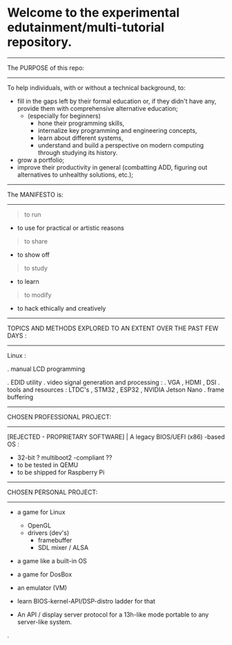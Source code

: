 # Welcome to the experimental edutainment/multi-tutorial repository. 

__________________________________________________________________________
The PURPOSE of this repo:
__________________________________________________________________________

To help individuals, with or without a technical background, to:
- fill in the gaps left by their formal education or, if they didn't have any,
  provide them with comprehensive alternative education;
  - (especially for beginners)
    - hone their programming skills,
    - internalize key programming and engineering concepts,
    - learn about different systems,
    - understand and build a perspective on modern computing through studying
      its history.
- grow a portfolio; 
- improve their productivity in general (combatting ADD, figuring out
  alternatives to unhealthy solutions, etc.); 
    
__________________________________________________________________________
The MANIFESTO is:
__________________________________________________________________________

> to run
  - to use for practical or artistic reasons
> to share
  - to show off
> to study
  - to learn
> to modify
  - to hack ethically and creatively
__________________________________________________________________________
TOPICS AND METHODS EXPLORED TO AN EXTENT OVER THE PAST FEW DAYS :
__________________________________________________________________________

Linux :

 . manual LCD programming 

 . EDID utility
 . video signal generation and processing :
    . VGA , HDMI , DSI
    . tools and resources : LTDC's , STM32 , ESP32 , NVIDIA Jetson Nano 
 . frame buffering 
__________________________________________________________________________
CHOSEN PROFESSIONAL PROJECT: 
__________________________________________________________________________

[REJECTED - PROPRIETARY SOFTWARE]
  | 
  A legacy BIOS/UEFI (x86) -based OS :
  - 32-bit
  ? multiboot2 -compliant ?? 
  - to be tested in QEMU
  - to be shipped for Raspberry Pi
__________________________________________________________________________
CHOSEN PERSONAL PROJECT:
__________________________________________________________________________

- a game for Linux 
  - OpenGL 
  - drivers (dev's)
    - framebuffer
    - SDL mixer / ALSA 

- a game like a built-in OS

- a game for DosBox
- an emulator (VM) 
- learn BIOS-kernel-API/DSP-distro ladder for that 
- An API / display server protocol for a 13h-like mode portable to any server-like system.

.